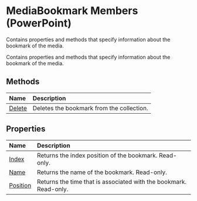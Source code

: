 
# MediaBookmark Members (PowerPoint)
Contains properties and methods that specify information about the bookmark of the media.

Contains properties and methods that specify information about the bookmark of the media.


## Methods



|**Name**|**Description**|
|:-----|:-----|
|[Delete](d5077d2b-99de-6d02-2775-7f8788520982.md)|Deletes the bookmark from the collection. |

## Properties



|**Name**|**Description**|
|:-----|:-----|
|[Index](2f46c942-1438-21a2-2aeb-1ed0fb0932d3.md)|Returns the index position of the bookmark. Read-only.|
|[Name](af324f2b-5337-6933-5152-ec6f36ec470a.md)|Returns the name of the bookmark. Read-only.|
|[Position](00049167-6b96-f62f-2344-d4189e4c77de.md)|Returns the time that is associated with the bookmark. Read-only.|
